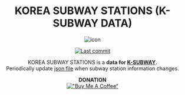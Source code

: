 <div align="center">

# KOREA SUBWAY STATIONS (K-SUBWAY DATA)
![icon](https://user-images.githubusercontent.com/51515055/172831324-6df5f77b-0d2f-4054-9b9a-0ed5da9887e7.svg)

[![Last commit](https://img.shields.io/github/last-commit/dart-bird/korea-subway-stations?style=for-the-badge)](https://github.com/dart-bird/korea-subway-stations/commits/main)

KOREA SUBWAY STATIONS is a **data for [K-SUBWAY](https://github.com/dart-bird/korea-subway-stations/commits/main)**.  
Periodically update [json file](https://raw.githubusercontent.com/dart-bird/korea-subway-stations/main/seoul_stations.json) when subway station information changes.

**DONATION**  
[!["Buy Me A Coffee"](https://www.buymeacoffee.com/assets/img/custom_images/orange_img.png)](https://www.buymeacoffee.com/dartbird)
</div>
